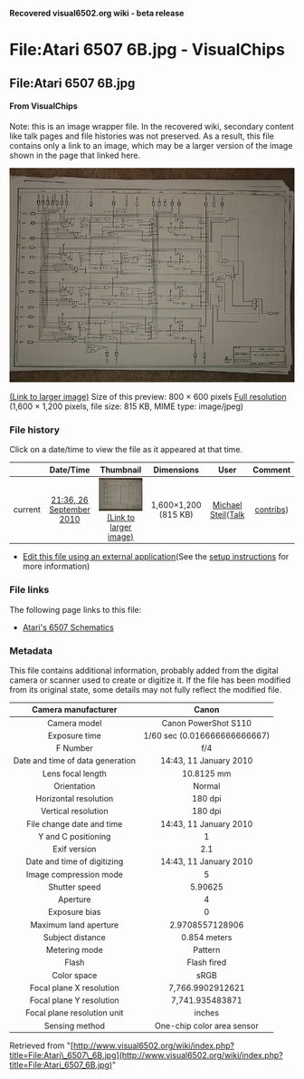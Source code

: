 **Recovered visual6502.org wiki - beta release**

# File:Atari 6507 6B.jpg - VisualChips

## File:Atari 6507 6B.jpg

#### From VisualChips


Note: this is an image wrapper file. In the recovered wiki,
secondary content like talk pages and file histories was
not preserved. As a result, this file contains only a link
to an image, which may be a larger version of the image shown
in the page that linked here.

![File:Atari 6507 6B.jpg](images/thumb/d/de/Atari_6507_6B.jpg/800px-Atari_6507_6B.jpg)

[(Link to larger image)](images/d/de/Atari_6507_6B.jpg)
Size of this preview: 800 × 600 pixels
[Full resolution](images/d/de/Atari_6507_6B.jpg)‎ (1,600 × 1,200 pixels, file size: 815 KB, MIME type: image/jpeg)

### File history

Click on a date/time to view the file as it appeared at that time.

| | Date/Time | Thumbnail | Dimensions | User | Comment |
|:---:|:---:|:---:|:---:|:---:|:---:|
| current | [21:36, 26 September 2010](images/d/de/Atari_6507_6B.jpg) | ![Thumbnail for version as of 21:36, 26 September 2010](images/thumb/d/de/Atari_6507_6B.jpg/120px-Atari_6507_6B.jpg) [(Link to larger image)](images/d/de/Atari_6507_6B.jpg) | 1,600×1,200 (815 KB) | [Michael Steil](index.php-title-User-Michael_Steil.md)([Talk](index.php-title-User_talk-Michael_Steil.md) | [contribs](./index.php%3Ftitle=Special:Contributions/Michael_Steil.md)) | |

- [Edit this file using an external application](index.php-title-File-Atari_6507_6B.jpg.md)(See the [setup instructions](http://www.mediawiki.org/wiki/Manual:External_editors) for more information)

### File links

The following page links to this file:

- [Atari's 6507 Schematics](index.php-title-Atari~s_6507_Schematics.md)

### Metadata
This file contains additional information, probably added from the digital camera or scanner used to create or digitize it.
If the file has been modified from its original state, some details may not fully reflect the modified file.

| Camera manufacturer | Canon |
|:---:|:---:|
Camera model | Canon PowerShot S110 |
Exposure time | 1/60 sec (0.016666666666667) |
F Number | f/4 |
Date and time of data generation | 14:43, 11 January 2010 |
Lens focal length | 10.8125 mm |
Orientation | Normal |
Horizontal resolution | 180 dpi |
Vertical resolution | 180 dpi |
File change date and time | 14:43, 11 January 2010 |
Y and C positioning | 1 |
Exif version | 2.1 |
Date and time of digitizing | 14:43, 11 January 2010 |
Image compression mode | 5 |
Shutter speed | 5.90625 |
Aperture | 4 |
Exposure bias | 0 |
Maximum land aperture | 2.9708557128906 |
Subject distance | 0.854 meters |
Metering mode | Pattern |
Flash | Flash fired |
Color space | sRGB |
Focal plane X resolution | 7,766.9902912621 |
Focal plane Y resolution | 7,741.935483871 |
Focal plane resolution unit | inches |
Sensing method | One-chip color area sensor |

Retrieved from "[http://www.visual6502.org/wiki/index.php?title=File:Atari\_6507\_6B.jpg](http://www.visual6502.org/wiki/index.php?title=File:Atari_6507_6B.jpg)"

